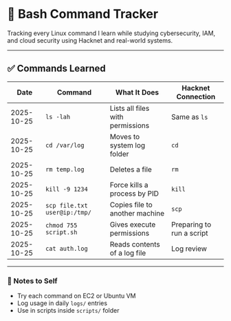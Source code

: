 # 📘 Bash Command Tracker

Tracking every Linux command I learn while studying cybersecurity, IAM, and cloud security using Hacknet and real-world systems.

---

## ✅ Commands Learned

| Date       | Command                        | What It Does                             | Hacknet Connection        |
|------------|--------------------------------|------------------------------------------|---------------------------|
| 2025-10-25 | `ls -lah`                      | Lists all files with permissions         | Same as `ls`              |
| 2025-10-25 | `cd /var/log`                  | Moves to system log folder               | `cd`                      |
| 2025-10-25 | `rm temp.log`                  | Deletes a file                           | `rm`                      |
| 2025-10-25 | `kill -9 1234`                 | Force kills a process by PID             | `kill`                    |
| 2025-10-25 | `scp file.txt user@ip:/tmp/`   | Copies file to another machine           | `scp`                     |
| 2025-10-25 | `chmod 755 script.sh`          | Gives execute permissions                | Preparing to run a script |
| 2025-10-25 | `cat auth.log`                 | Reads contents of a log file             | Log review                |

---

### 🧠 Notes to Self

- Try each command on EC2 or Ubuntu VM  
- Log usage in daily `logs/` entries  
- Use in scripts inside `scripts/` folder  
